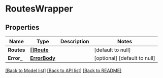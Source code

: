 # RoutesWrapper

## Properties
Name | Type | Description | Notes
------------ | ------------- | ------------- | -------------
**Routes** | [**[]Route**](Route.md) |  | [default to null]
**Error_** | [**ErrorBody**](ErrorBody.md) |  | [optional] [default to null]

[[Back to Model list]](../README.md#documentation-for-models) [[Back to API list]](../README.md#documentation-for-api-endpoints) [[Back to README]](../README.md)


